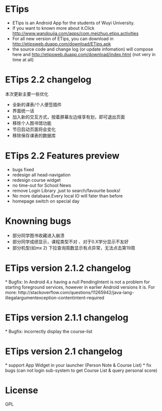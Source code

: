 ETips
=====

* ETips is an Android App for the students of Wuyi University.  
* If you want to known more about it.Click http://www.wandoujia.com/apps/com.meizhuo.etips.activities   
* For all new version of ETips, you can download in http://etipsweb.duapp.com/download/ETips.apk     
* the source code and change log (or update infomation) will compose here and http://etipsweb.duapp.com/download/index.html  (not very in time at all)

ETips 2.2 changelog
====
本次更新主要一些优化
* 全新的课表/个人便签插件
* 界面统一话
* 加入新的交互方式，按着屏幕左边缘享有划，即可退出页面
* 移除个人图书馆功能
* 节日启动页面将会变化
* 移除保存课表的数据库

ETips 2.2 Features preview
=====
* bugs fixed 
* redesign all head-navigation
* redesign course widget  
* no time-out for School News
* remove Login Library ,just to search/favourite books!
* No more database.Every local IO will fater than before
* homepage switch on special day

Knowning bugs
=====
* 部分同学图书收藏进入崩溃
* 部分同学成绩显示，课程类型不对 、对于0.X学分显示不友好
* 部分机型(如mx 2) 下拉查询周数显示有点异常，无法点击第19周

<H1>ETips version 2.1.2 changelog</H1> 
  * Bugfix:  In Android 4.x having a null PendingIntent is not a problem for starting foreground services, however in earlier Android versions it is.
  For more:
  http://stackoverflow.com/questions/11265942/java-lang-illegalargumentexception-contentintent-required
  
<H1>ETips version 2.1.1 changelog</H1> 
  * Bugfix: incorrectly display the  course-list

<H1>ETips version 2.1 changelog</H1> 
  * support App Widget in your launcher (Person Note &  Course List) 
  * fix bugs (can not login sub-system to get Course List & query personal score) 
  

License
=====
GPL